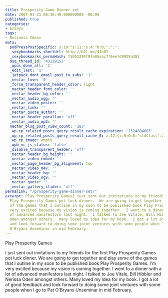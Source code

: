 ```yaml
---
title: Prosperity Game Dinner set
date: 2007-01-21 06:36:40.000000000 -06:00
published: true
categories:
- Essays
tags:
- Business Ideas
meta:
  podPressPostSpecific: s:19:"s:11:"s:4:"b:0;";";";
  _sexybookmarks_shortUrl: http://b2l.me/47n87
  _sexybookmarks_permaHash: f5051294f87e05eac7f6eefd9929a383
  dsq_thread_id: '43129153'
  _wpas_done_all: '1'
  _edit_last: '1'
  _jetpack_dont_email_post_to_subs: '1'
  _nectar_love: '0'
  _force_transparent_header_color: light
  _nectar_header_font_color: ''
  _nectar_header_bg_color: ''
  _nectar_audio_ogg: ''
  _nectar_video_poster: ''
  _nectar_link: ''
  _nectar_quote_author: ''
  _nectar_header_parallax: 'off'
  _nectar_audio_mp3: ''
  nectar_blog_post_view_count: '183'
  _wp_rp_related_posts_query_result_cache_expiration: '1524884685'
  _wp_rp_related_posts_query_result_cache_6: a:12:{i:0;O:8:"stdClass":2:{s:7:"post_id";s:3:"136";s:5:"score";s:17:"99.61426264447915";}i:1;O:8:"stdClass":2:{s:7:"post_id";s:3:"105";s:5:"score";s:18:"36.952226627776724";}i:2;O:8:"stdClass":2:{s:7:"post_id";s:3:"110";s:5:"score";s:17:"33.71675319739103";}i:3;O:8:"stdClass":2:{s:7:"post_id";s:4:"8360";s:5:"score";s:18:"25.783257387156244";}i:4;O:8:"stdClass":2:{s:7:"post_id";s:3:"192";s:5:"score";s:18:"25.678759056576713";}i:5;O:8:"stdClass":2:{s:7:"post_id";s:3:"141";s:5:"score";s:18:"24.440680639781053";}i:6;O:8:"stdClass":2:{s:7:"post_id";s:4:"1176";s:5:"score";s:18:"23.518799588191285";}i:7;O:8:"stdClass":2:{s:7:"post_id";s:2:"45";s:5:"score";s:18:"23.017688001439456";}i:8;O:8:"stdClass":2:{s:7:"post_id";s:4:"8053";s:5:"score";s:18:"21.338172616403334";}i:9;O:8:"stdClass":2:{s:7:"post_id";s:2:"39";s:5:"score";s:18:"21.338172616403334";}i:10;O:8:"stdClass":2:{s:7:"post_id";s:4:"8477";s:5:"score";s:18:"21.321575010855064";}i:11;O:8:"stdClass":2:{s:7:"post_id";s:4:"8206";s:5:"score";s:18:"21.321575010855064";}}
  _wp_rp_image: empty
  _wpb_vc_js_status: 'false'
  _disable_transparent_header: 'off'
  _nectar_header_bg_height: ''
  _nectar_video_embed: ''
  _nectar_page_header_bg_alignment: top
  _nectar_video_m4v: ''
  _nectar_header_bg: ''
  _nectar_video_ogv: ''
  _nectar_quote: ''
  _nectar_gallery_slider: 'off'
permalink: "/prosperity-game-dinner-set/"
excerpt: Play Prosperity GamesI just sent out invitations to my friends for the first
  Play Prosperity Games pot luck dinner.  We are going to get together and play some
  of the games that I outline in my soon to be published book Play Prosperity Games.  I'm
  very excited because my vision is coming together.  I went to a dinner with a lot
  of advanced manifestors last night.  I talked to Joe Vitale, Bill Hibbler and Nerissa
  Oden amongst others.  Many loved my idea for my book.  I got a lot of good feedback
  and look forward to doing some joint ventures with some people when I go to Pat
  O'Bryans Unseminar in mid February.
---
```

<div class="pullquote_right">Play Prosperity Games</div>
<p>I just sent out invitations to my friends for the first Play Prosperity Games pot luck dinner. We are going to get together and play some of the games that I outline in my soon to be published book Play Prosperity Games. I'm very excited because my vision is coming together. I went to a dinner with a lot of advanced manifestors last night. I talked to Joe Vitale, Bill Hibbler and Nerissa Oden amongst others. Many loved my idea for my book. I got a lot of good feedback and look forward to doing some joint ventures with some people when I go to Pat O'Bryans Unseminar in mid February.</p>
